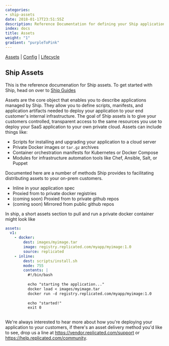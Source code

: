 ```yaml
---
categories:
- ship-assets
date: 2018-01-17T23:51:55Z
description: Reference Documentation for defining your Ship application assets 
index: docs
title: Assets
weight: "1"
gradient: "purpleToPink"
---
```


[Assets](/api/ship-assets/assets) | [Config](/api/ship-config/config) | [Lifecycle](/api/ship-lifecycle/lifecycle) 

## Ship Assets

This is the reference documenation for Ship assets. To get started with Ship, head on over to [Ship Guides](/guides/ship/)

Assets are the core object that enables you to describe applications managed by Ship. They allow you to define scripts, manifests, and application artifacts needed to deploy your application to your end customer's internal infrastructure. The goal of Ship assets is to give your customers controlled, transparent access to the same resources you use to deploy your SaaS application to your own private cloud. Assets can include things like:

- Scripts for installing and upgrading your application to a cloud server
- Private Docker images or `tar.gz` archives
- Container orchestration manifests for Kubernetes or Docker Compose
- Modules for infrastructure automation tools like Chef, Ansible, Salt, or Puppet

Documented here are a number of methods Ship provides to facilitating distributing assets to your on-prem customers.

- Inline in your application spec
- Proxied from to private docker registries
- (coming soon) Proxied from to private github repos
- (coming soon) Mirrored from public github repos

In ship, a short assets section to pull and run a private docker container might look like

```yaml
assets:
  v1:
    - docker:
        dest: images/myimage.tar
        image: registry.replicated.com/myapp/myimage:1.0
        source: replicated
    - inline:
        dest: scripts/install.sh
        mode: 755
        contents: | 
          #!/bin/bash
          
          echo "starting the application..."
          docker load < images/myimage.tar
          docker run -d registry.replicated.com/myapp/myimage:1.0
          
          echo "started!"
          exit 0
        
```

We're always interested to hear more about how you're deploying your application to your customers, if there's an asset delivery method you'd like to see, drop us a line at https://vendor.replicated.com/support or https://help.replicated.com/community.

